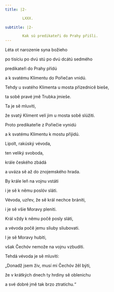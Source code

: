```yaml
---
title: |2-

        LXXX.
      
subtitle: |2-

        Kak sú predikateři do Prahy přišli.
---
```


Léta ot narozenie syna božieho

po tisíciu po dvú stú po dvú dcátú sedmého

predikateři do Prahy přídú

a k svatému Klimentu do Pořiečan vnidú.

Tehdy u svatého Klimenta u mosta přízednicě bieše,

ta sobě pravé jmě Trubka jmieše.

Ta je sě mluviti,

že svatý Kliment velí jim u mosta sobě slúžiti.

Proto predikateřie z Pořiečie vynidú

a k svatému Klimentu k mostu přijidú.

Lipolt, rakúský vévoda,

ten veliký svoboda,

krále českého zbádá

a uváza sě až do znojemského hrada.

By krále leň na vojnu vstáti

i je sě k němu poslóv sláti.

Vévoda, uzřev, že sě král nechce brániti,

i je sě všie Moravy pleniti.

Král vždy k němu počě posly sláti,

a vévoda počě jemu sliuby sliubovati.

I je sě Moravy hubiti,

však Čechóv nemože na vojnu vzbuditi.

Tehdá vévoda je sě mluviti:

„Donadž jsem živ, musí mi Čechóv žěl býti,

že v krátkých dnech ty hrdiny sě oblenichu

a své dobré jmě tak brzo ztratichu.“
